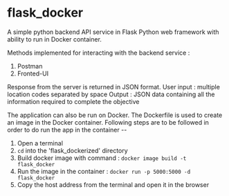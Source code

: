 # flask_docker
A simple python backend API service in Flask Python web framework with ability to run in Docker container.

Methods implemented for interacting with the backend service :
1. Postman
2. Fronted-UI

Response from the server is returned in JSON format.
User input : multiple location codes separated by space
Output : JSON data containing all the information required to complete the objective

The application can also be run on Docker. The Dockerfile is used to create an image in the Docker container. Following steps are to be followed in order to do run the app in the container --
1. Open a terminal
2. ``` cd ``` into the 'flask_dockerized' directory
3. Build docker image with command : ``` docker image build -t flask_docker ```
4. Run the image in the container : ``` docker run -p 5000:5000 -d flask_docker ```
5. Copy the host address from the terminal and open it in the browser


